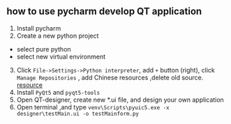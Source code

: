 ## how to use pycharm develop QT application

1. Install pycharm 
2. Create a new python project 
- select pure python 
- select new virtual environment 

3. Click `File->Settings->Python interpreter`, add `+` button (right), click 
`Manage Repositories` , add Chinese resources ,delete old source.
[resource](https://blog.csdn.net/yang889999888/article/details/77672737)
4. Install `PyQt5` and `pyqt5-tools`
5. Open QT-designer, create new *.ui file, and design your own application 
6. Open terminal ,and type `venv\Scripts\pyuic5.exe -x designer\testMain.ui -o testMainform.py`

